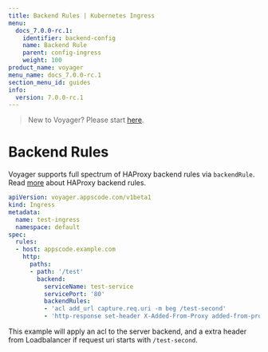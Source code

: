 ```yaml
---
title: Backend Rules | Kubernetes Ingress
menu:
  docs_7.0.0-rc.1:
    identifier: backend-config
    name: Backend Rule
    parent: config-ingress
    weight: 100
product_name: voyager
menu_name: docs_7.0.0-rc.1
section_menu_id: guides
info:
  version: 7.0.0-rc.1
---
```


> New to Voyager? Please start [here](/docs/7.0.0-rc.1/concepts/overview).

# Backend Rules

Voyager supports full spectrum of HAProxy backend rules via `backendRule`. Read [more](https://cbonte.github.io/haproxy-dconv/1.7/configuration.html)
about HAProxy backend rules.

```yaml
apiVersion: voyager.appscode.com/v1beta1
kind: Ingress
metadata:
  name: test-ingress
  namespace: default
spec:
  rules:
  - host: appscode.example.com
    http:
      paths:
      - path: '/test'
        backend:
          serviceName: test-service
          servicePort: '80'
          backendRules:
          - 'acl add_url capture.req.uri -m beg /test-second'
          - 'http-response set-header X-Added-From-Proxy added-from-proxy if add_url'
```

This example will apply an acl to the server backend, and a extra header from Loadbalancer if request uri
starts with `/test-second`.